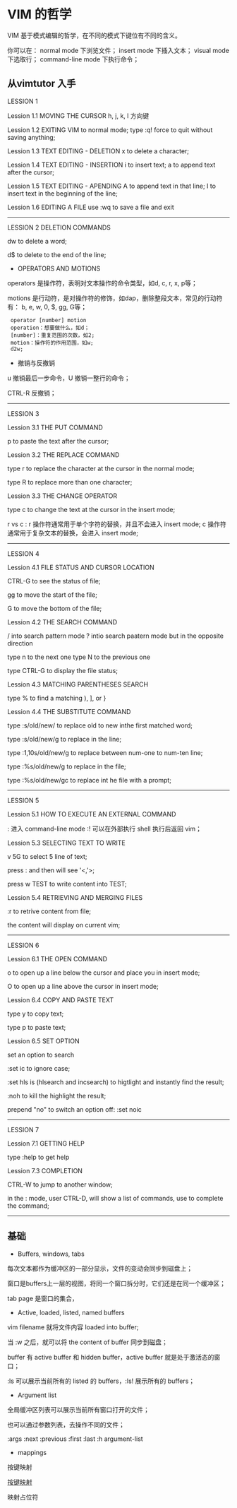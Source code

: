 # VIM 的哲学
VIM 基于模式编辑的哲学，在不同的模式下键位有不同的含义。

你可以在：
normal mode 下浏览文件；
insert mode 下插入文本；
visual mode 下选取行；
command-line mode 下执行命令；

## 从vimtutor 入手

LESSION 1

Lession 1.1 MOVING THE CURSOR
h, j, k, l 方向键

Lession 1.2 EXITING VIM
<ESC> to normal mode;
type :q! force to quit without saving anything;

Lession 1.3 TEXT EDITING - DELETION
x to delete a character;

Lession 1.4 TEXT EDITING - INSERTION
i to insert text;
a to append text after the cursor;

Lession 1.5 TEXT EDITING - APENDING
A to append text in that line;
I to insert text in the beginning of the line;

Lession 1.6 EDITING A FILE
use :wq to save a file and exit

---

LESSION 2 DELETION COMMANDS 

dw to delete a word;

d$ to delete to the end of the line;

- OPERATORS AND MOTIONS

operators 是操作符，表明对文本操作的命令类型，如d, c, r, x, p等；

motions 是行动符，是对操作符的修饰，如dap，删除整段文本，常见的行动符有：
b, e, w, 0, $, gg, G等；

```
 operator [number] motion
 operation：想要做什么，如d；
 [number]：重复范围的次数，如2;
 motion：操作符的作用范围，如w;
 d2w;
```

- 撤销与反撤销

u 撤销最后一步命令，U 撤销一整行的命令；

CTRL-R 反撤销；

---

LESSION 3

Lession 3.1 THE PUT COMMAND

p to paste the text after the cursor;

Lession 3.2 THE REPLACE COMMAND

type r to replace the character at the cursor in the normal mode;

type R to replace more than one character;

Lession 3.3 THE CHANGE OPERATOR

type c to change the text at the cursor in the insert mode;

r vs c :
r 操作符通常用于单个字符的替换，并且不会进入 insert mode;
c 操作符通常用于复杂文本的替换，会进入 insert mode;

---

LESSION 4

Lession 4.1 FILE STATUS AND CURSOR LOCATION

CTRL-G to see the status of file;

gg to move the start of the file;

G to move the bottom of the file;

Lession 4.2 THE SEARCH COMMAND

/ into search pattern mode
? intio search paatern mode but in the opposite direction

type n to the next one
type N to the previous one

type CTRL-G to display the file status;

Lession 4.3 MATCHING PARENTHESES SEARCH

type % to find a matching ), ], or }

Lession 4.4 THE SUBSTITUTE COMMAND

type :s/old/new/ to replace old to new inthe first matched word;

type :s/old/new/g to replace in the line;

type :1,10s/old/new/g to replace between num-one to num-ten line;

type :%s/old/new/g to replace in the file;

type :%s/old/new/gc to replace int he file with a prompt;

---

LESSION 5

Lession 5.1 HOW TO EXECUTE AN EXTERNAL COMMAND

: 进入 command-line mode
:! 可以在外部执行 shell 执行后返回 vim；

Lession 5.3 SELECTING TEXT TO WRITE

v 5G to select 5 line of text;

press : and then will see '<,'>;

press w TEST to write content into TEST;

Lession 5.4 RETRIEVING AND MERGING FILES

:r <filename> to retrive content from file;

the content will display on current vim;

---

LESSION 6

Lession 6.1 THE OPEN COMMAND

o to open up a line below the cursor and place you in insert mode;

O to open up a line above the cursor in insert mode;

Lession 6.4 COPY AND PASTE TEXT

type y to copy text;

type p to paste text;

Lession 6.5 SET OPTION

set an option to search

:set ic to ignore case;

:set hls is (hlsearch and incsearch) to higtlight and instantly find the result;

:noh to kill the highlight the result;

prepend "no" to switch an option off: :set noic

---

LESSION 7

Lession 7.1 GETTING HELP

type :help to get help

Lession 7.3 COMPLETION

CTRL-W to jump to another window;

in the : mode, user CTRL-D, will show a list of commands, use <Tab> to complete the command;

---

## 基础

- Buffers, windows, tabs

每次文本都作为缓冲区的一部分显示，文件的变动会同步到磁盘上；

窗口是buffers上一层的视图，将同一个窗口拆分时，它们还是在同一个缓冲区；

tab page 是窗口的集合，

- Active, loaded, listed, named buffers

vim filename 就将文件内容 loaded into buffer;

当 :w 之后，就可以将 the content of buffer 同步到磁盘；

buffer 有 active buffer 和 hidden buffer，active buffer 就是处于激活态的窗口；

:ls 可以展示当前所有的 listed 的 buffers，:ls! 展示所有的 buffers；

- Argument list

全局缓冲区列表可以展示当前所有窗口打开的文件；

也可以通过参数列表，去操作不同的文件；

:args
:next
:previous
:first
:last
:h argument-list

- mappings

按键映射

[按键映射](https://github.com/wsdjeg/vim-galore-zh_cn#%E6%8C%89%E9%94%AE%E6%98%A0%E5%B0%84)

映射占位符 

